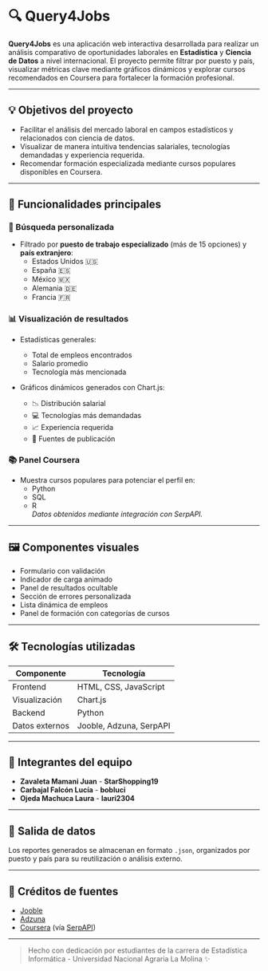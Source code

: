 # 🔍 Query4Jobs

**Query4Jobs** es una aplicación web interactiva desarrollada para realizar un análisis comparativo de oportunidades laborales en **Estadística** y **Ciencia de Datos** a nivel internacional. El proyecto permite filtrar por puesto y país, visualizar métricas clave mediante gráficos dinámicos y explorar cursos recomendados en Coursera para fortalecer la formación profesional.

---

## 💡 Objetivos del proyecto

- Facilitar el análisis del mercado laboral en campos estadísticos y relacionados con ciencia de datos.
- Visualizar de manera intuitiva tendencias salariales, tecnologías demandadas y experiencia requerida.
- Recomendar formación especializada mediante cursos populares disponibles en Coursera.

---

## 🚀 Funcionalidades principales

### 🧭 Búsqueda personalizada
- Filtrado por **puesto de trabajo especializado** (más de 15 opciones) y **país extranjero**:
  - Estados Unidos 🇺🇸
  - España 🇪🇸
  - México 🇲🇽
  - Alemania 🇩🇪
  - Francia 🇫🇷

### 📊 Visualización de resultados
- Estadísticas generales:
  - Total de empleos encontrados
  - Salario promedio
  - Tecnología más mencionada

- Gráficos dinámicos generados con Chart.js:
  - 📉 Distribución salarial
  - 💻 Tecnologías más demandadas
  - 📈 Experiencia requerida
  - 🏢 Fuentes de publicación

### 📚 Panel Coursera
- Muestra cursos populares para potenciar el perfil en:
  - Python
  - SQL
  - R  
*Datos obtenidos mediante integración con SerpAPI.*

---

## 🖼️ Componentes visuales

- Formulario con validación
- Indicador de carga animado
- Panel de resultados ocultable
- Sección de errores personalizada
- Lista dinámica de empleos
- Panel de formación con categorías de cursos

---

## 🛠️ Tecnologías utilizadas

| Componente     | Tecnología                  |
|----------------|-----------------------------|
| Frontend       | HTML, CSS, JavaScript       |
| Visualización  | Chart.js                    |
| Backend        | Python                      |
| Datos externos | Jooble, Adzuna, SerpAPI     |

---


## 👥 Integrantes del equipo

- **Zavaleta Mamani Juan** - **StarShopping19**
- **Carbajal Falcón Lucía** - **bobluci**
- **Ojeda Machuca Laura** - **lauri2304**

---

## 📁 Salida de datos

Los reportes generados se almacenan en formato `.json`, organizados por puesto y país para su reutilización o análisis externo.

---

## 📌 Créditos de fuentes

- [Jooble](https://www.jooble.org/)
- [Adzuna](https://www.adzuna.com/)
- [Coursera](https://www.coursera.org/) (vía [SerpAPI](https://serpapi.com/))

---

> Hecho con dedicación por estudiantes de la carrera de Estadística Informática - Universidad Nacional Agraria La Molina ✨
